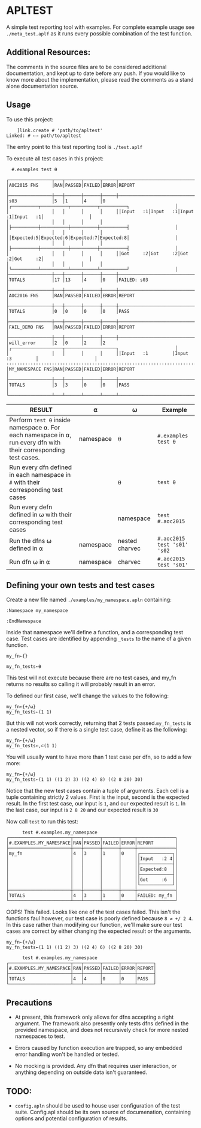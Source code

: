 # APLTEST

A simple test reporting tool with examples. For complete example usage see `./meta_test.aplf` as it runs every possible combination of the test function. 



## Additional Resources:
The comments in the source files are to be considered additional documentation, and kept up to date before any push. If you would like to know more about the implementation, please read the comments as a stand alone documentation source. 

## Usage

To use this project:

```APL
    ]link.create # 'path/to/apltest' 
Linked: # ←→ path/to/apltest
```

The entry point to this test reporting tool is `./test.aplf` 

To execute all test cases in this project:
```APL
  #.examples test ⍬

┌────────────────┬───┬──────┬──────┬─────┬──────────────────────────────────────────────────────────────┐
│AOC2015 FNS     │RAN│PASSED│FAILED│ERROR│REPORT                                                        │
├────────────────┼───┼──────┼──────┼─────┼──────────────────────────────────────────────────────────────┤
│s03             │5  │1     │4     │0    │┌──────────┬──────────┬──────────┬──────────┐                 │
│                │   │      │      │     ││Input   :1│Input   :1│Input   :1│Input   :1│                 │
│                │   │      │      │     │├──────────┼──────────┼──────────┼──────────┤                 │
│                │   │      │      │     ││Expected:5│Expected:6│Expected:7│Expected:8│                 │
│                │   │      │      │     │├──────────┼──────────┼──────────┼──────────┤                 │
│                │   │      │      │     ││Got     :2│Got     :2│Got     :2│Got     :2│                 │
│                │   │      │      │     │└──────────┴──────────┴──────────┴──────────┘                 │
├────────────────┼───┼──────┼──────┼─────┼──────────────────────────────────────────────────────────────┤
│TOTALS          │17 │13    │4     │0    │FAILED: s03                                                   │
├────────────────┼───┼──────┼──────┼─────┼──────────────────────────────────────────────────────────────┤
│AOC2016 FNS     │RAN│PASSED│FAILED│ERROR│REPORT                                                        │
├────────────────┼───┼──────┼──────┼─────┼──────────────────────────────────────────────────────────────┤
│TOTALS          │0  │0     │0     │0    │PASS                                                          │
├────────────────┼───┼──────┼──────┼─────┼──────────────────────────────────────────────────────────────┤
│FAIL_DEMO FNS   │RAN│PASSED│FAILED│ERROR│REPORT                                                        │
├────────────────┼───┼──────┼──────┼─────┼──────────────────────────────────────────────────────────────┤
│will_error      │2  │0     │2     │2    │┌───────────────────┬───────────────────┐                     │
│                │   │      │      │     ││Input   :1         │Input   :3         │                     │
·········································································································
│MY_NAMESPACE FNS│RAN│PASSED│FAILED│ERROR│REPORT                                                        │
├────────────────┼───┼──────┼──────┼─────┼──────────────────────────────────────────────────────────────┤
│TOTALS          │3  │3     │0     │0    │PASS                                                          │
└────────────────┴───┴──────┴──────┴─────┴──────────────────────────────────────────────────────────────┘
```



|RESULT|⍺|⍵|Example|
|---|---|---|---|
|Perform `test ⍬` inside namespace ⍺. For each namespace in ⍺, run every dfn with their corresponding test cases.|namespace|⍬|`#.examples test ⍬`|
|Run every dfn defined in each namespace in `#` with their corresponding test cases||⍬|`test ⍬`|
|Run every defn defined in ⍵ with their corresponding test cases||namespace|`test #.aoc2015`|
|Run the dfns ⍵ defined in ⍺|namespace|nested charvec|`#.aoc2015 test 's01' 's02`|
|Run dfn ⍵ in ⍺|namespace|charvec|`#.aoc2015 test 's01'`|

## Defining your own tests and test cases

Create a new file named `./examples/my_namespace.apln` containing:
```APL
:Namespace my_namespace
    
:EndNamespace
```

Inside that namespace we'll define a function, and a corresponding test case. Test cases are identified by appending `_tests` to the name of a given function.

```APL
my_fn←{}

my_fn_tests←⍬
```

This test will not execute because there are no test cases, and my_fn returns no results so calling it will probably result in an error. 

To defined our first case, we'll change the values to the following:
```APL
my_fn←{+/⍵}
my_fn_tests←(1 1)
```
But this will not work correctly, returning that 2 tests passed.`my_fn_tests` is a nested vector, so if there is a single test case, define it as the following:
```APL
my_fn←{+/⍵}
my_fn_tests←,⊂(1 1)
```

You will usually want to have more than 1 test case per dfn, so to add a few more:
```APL
my_fn←{+/⍵}
my_fn_tests←(1 1) ((1 2) 3) ((2 4) 8) ((2 8 20) 30)
```
Notice that the new test cases contain a tuple of arguments. Each cell is a tuple containing strictly 2 values. First is the input, second is the expected result. In the first test case, our input is `1`, and our expected result is `1`. In the last case, our input is `2 8 20` and our expected result is `30`

Now call `test` to run this test:

```APL
      test #.examples.my_namespace
┌───────────────────────┬───┬──────┬──────┬─────┬──────────────┐
│#.EXAMPLES.MY_NAMESPACE│RAN│PASSED│FAILED│ERROR│REPORT        │
├───────────────────────┼───┼──────┼──────┼─────┼──────────────┤
│my_fn                  │4  │3     │1     │0    │┌────────────┐│
│                       │   │      │      │     ││Input   :2 4││
│                       │   │      │      │     │├────────────┤│
│                       │   │      │      │     ││Expected:8  ││
│                       │   │      │      │     │├────────────┤│
│                       │   │      │      │     ││Got     :6  ││
│                       │   │      │      │     │└────────────┘│
├───────────────────────┼───┼──────┼──────┼─────┼──────────────┤
│TOTALS                 │4  │3     │1     │0    │FAILED: my_fn │
└───────────────────────┴───┴──────┴──────┴─────┴──────────────┘
```

OOPS! This failed. Looks like one of the test cases failed. This isn't the functions faul however, our test case is poorly defined because `8 ≠ +/ 2 4`. In this case rather than modifying our function, we'll make sure our test cases are correct by either changing the expected result or the arguments.


```APL
my_fn←{+/⍵}
my_fn_tests←(1 1) ((1 2) 3) ((2 4) 6) ((2 8 20) 30)
```

```APL
      test #.examples.my_namespace
┌───────────────────────┬───┬──────┬──────┬─────┬──────┐
│#.EXAMPLES.MY_NAMESPACE│RAN│PASSED│FAILED│ERROR│REPORT│
├───────────────────────┼───┼──────┼──────┼─────┼──────┤
│TOTALS                 │4  │4     │0     │0    │PASS  │
└───────────────────────┴───┴──────┴──────┴─────┴──────┘
```


## Precautions 
- At present, this framework only allows for dfns accepting a right argument. The framework also presently only tests dfns defined in the provided namespace, and does not recursively check for more nested namespaces to test. 

- Errors caused by function execution are trapped, so any embedded error handling won't be handled or tested. 

- No mocking is provided. Any dfn that requires user interaction, or anything depending on outside data isn't guaranteed. 

## TODO:
- `config.apln` should be used to house user configuration of the test suite. Config.apl should be its own source of documenation, containing options and potential configuration of results. 